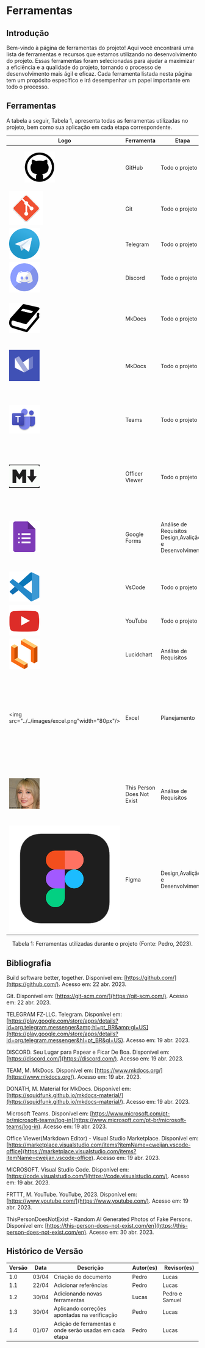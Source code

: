 # Ferramentas

## Introdução

Bem-vindo à página de ferramentas do projeto! Aqui você encontrará uma lista de ferramentas e recursos que estamos utilizando no desenvolvimento do projeto. Essas ferramentas foram selecionadas para ajudar a maximizar a eficiência e a qualidade do projeto, tornando o processo de desenvolvimento mais ágil e eficaz. Cada ferramenta listada nesta página tem um propósito específico e irá desempenhar um papel importante em todo o processo.

## Ferramentas

A tabela a seguir, Tabela 1, apresenta todas as ferramentas utilizadas no projeto, bem como sua aplicação em cada etapa correspondente.

| Logo                                                                       | Ferramenta                 | Etapa                                                               | Descrição                                                                                                                                                                                                                                                                                                           |
| -------------------------------------------------------------------------- | -------------------------- | ------------------------------------------------------------------- | --------------------------------------------------------------------------------------------------------------------------------------------------------------------------------------------------------------------------------------------------------------------------------------------------------------------- |
| <figure><img src="../../images/github.png" width="80px"/></figure>   | GitHub                     | Todo o projeto                                                      | O GitHub é usado para hospedar o projeto em um repositório público.                                                                                                                                                                                                                                                |
| <img src="../../images/git.png" width="90px"/>                         | Git                        | Todo o projeto                                                      | O Git é usado para controlar as versões do projeto.                                                                                                                                                                                                                                                                 |
| <img src="../../images/telegram.png" width="80px"/>                    | Telegram                   | Todo o projeto                                                      | O Telegram é usado para a comunicação entre os colaboradores do projeto.                                                                                                                                                                                                                                           |
| <img src="../../images/discord.png" width="80px"/>                     | Discord                    | Todo o projeto                                                      | O Discord é usado para a comunicação por voz e texto entre os colaboradores do projeto.                                                                                                                                                                                                                            |
| <img src="../../images/mkdocs.png" width="80px"/>                      | MkDocs                     | Todo o projeto                                                      | O MkDocs é usado para criar documentação de projetos em formato HTML ou outros formatos, a partir de arquivos em formato Markdown                                                                                                                                                                                  |
| <img src="../../images/mkdocsMaterial.png" width="80px"/>              | MkDocs                     | Todo o projeto                                                      | O MkDocs Material é um tema de documentação para o MkDocs que oferece uma aparência moderna e responsiva para a documentação do projeto.                                                                                                                                                                       |
| <img src="../../images/teams.png" width="80px" />                      | Teams                      | Todo o projeto                                                      | O Teams é um aplicativo web e app para realizar reuniões de pessoas desenvolvida pela microsoft, sendo utilizada no projeto como principal ferramenta para a reunião semanal e gravações                                                                                                                       |
| <img src="../../images/officerViewer.png" width="80px"/>               | Officer Viewer             | Todo o projeto                                                      | O Officer Viewer(Markdown Editor) é uma extensão do Visual Studio Code utilizada para editar de maneira mais fácil documento com extensão  .md(markdown)                                                                                                                                                        |
| <img src="../../images/googleForms.png" width="80px"/>                 | Google Forms               | Análise de Requisitos <br> Design,Avalição e Desenvolvimento | O Google Forms é uma ferramenta de criação de formulários on-line gratuita oferecida pelo Google. Será utilizado para fazer questionários para a pesquisa de perfil de usuário do projeto, além de elaborar os termos de consentimento.                                                                       |
| <img src="../../images/vscode.png" width="80px"/>                      | VsCode                     | Todo o projeto                                                      | O VsCode é usado para editar o código markdown que gera a página.                                                                                                                                                                                                                                                  |
| <img src="../../images/youtube.png" width="80px"/>                     | YouTube                    | Todo o projeto                                                      | O YouTube é o site pelo qual o grupo hospeda as gravações.                                                                                                                                                                                                                                                         |
| <img src="../../images/lucidchart.png" width="80px"/>                  | Lucidchart                 | Análise de Requisitos                                              | O Lucidchart é usado para fazer a diagramação e visualização de informações.                                                                                                                                                                                                                                   |
| <img src="../../images/excel.png"width="80px"/>                            | Excel                      | Planejamento                                                        | O Excel é um programa de planilha eletrônica desenvolvido pela Microsoft e é amplamente utilizado em ambientes profissionais e pessoais. Ele oferece uma ampla gama de recursos e funcionalidades que o tornam uma ferramenta versátil para realizar várias tarefas relacionadas a dados, cálculos e análises. |
| <img src="../../images/logoThisPersonDoesNotExist.jpeg" width="80px"/> | This Person Does Not Exist | Análise de Requisitos                                              | O This Person Does Not Exist é um aplicativo para geração de fotos de pessoas que não existem, o mesmo será utilizado para elaborar imagens de pessoas que não existem a fim de construir as personas do projeto.                                                                                               |
| <img src="../../images/figma.png">                                     | Figma                      | Design,Avalição e Desenvolvimento                                 | O Figma é uma ferramenta de design de interface de usuário (UI) e prototipagem, que será utilizada para elaborar os protótipos de alta fidelidade do projeto.                                                                                                                                                     |

<div style="text-align: center">
<p> Tabela 1: Ferramentas utilizadas durante o projeto (Fonte: Pedro, 2023). </p>
</div>

## Bibliografia

Build software better, together. Disponível em: [https://github.com/](https://github.com/). Acesso em: 22 abr. 2023.

‌Git. Disponível em: [https://git-scm.com/](https://git-scm.com/). Acesso em: 22 abr. 2023.

‌TELEGRAM FZ-LLC. Telegram. Disponível em: [https://play.google.com/store/apps/details?id=org.telegram.messenger&amp;hl=pt_BR&amp;gl=US](https://play.google.com/store/apps/details?id=org.telegram.messenger&hl=pt_BR&gl=US). Acesso em: 19 abr. 2023.

‌DISCORD. Seu Lugar para Papear e Ficar De Boa. Disponível em: [https://discord.com/](https://discord.com/). Acesso em: 19 abr. 2023.

TEAM, M. MkDocs. Disponível em: [https://www.mkdocs.org/](https://www.mkdocs.org/). Acesso em: 19 abr. 2023.

DONATH, M. Material for MkDocs. Disponível em: [https://squidfunk.github.io/mkdocs-material/](https://squidfunk.github.io/mkdocs-material/). Acesso em: 19 abr. 2023.

‌Microsoft Teams. Disponível em: [https://www.microsoft.com/pt-br/microsoft-teams/log-in](https://www.microsoft.com/pt-br/microsoft-teams/log-in). Acesso em: 19 abr. 2023.

‌Office Viewer(Markdown Editor) - Visual Studio Marketplace. Disponível em: [https://marketplace.visualstudio.com/items?itemName=cweijan.vscode-office](https://marketplace.visualstudio.com/items?itemName=cweijan.vscode-office). Acesso em: 19 abr. 2023.

‌MICROSOFT. Visual Studio Code. Disponível em: [https://code.visualstudio.com/](https://code.visualstudio.com/). Acesso em: 19 abr. 2023.

‌FRTTT, M. YouTube. YouTube, 2023. Disponível em: [https://www.youtube.com/](https://www.youtube.com/). Acesso em: 19 abr. 2023.

ThisPersonDoesNotExist - Random AI Generated Photos of Fake Persons. Disponível em: [https://this-person-does-not-exist.com/en](https://this-person-does-not-exist.com/en). Acesso em: 30 abr. 2023.

## Histórico de Versão

| Versão | Data  | Descrição                                               | Autor(es) | Revisor(es)    |
| ------ | ----- | ------------------------------------------------------- | --------- | -------------- |
| 1.0    | 03/04 | Criação do documento                                    | Pedro     | Lucas          |
| 1.1    | 22/04 | Adicionar referências                                   | Pedro     | Lucas          |
| 1.2    | 30/04 | Adicionando novas ferramentas                           | Lucas     | Pedro e Samuel |
| 1.3    | 30/04 | Aplicando correções apontadas na verificação            | Pedro     | Lucas          |
| 1.4    | 01/07 | Adição de ferramentas e onde serão usadas em cada etapa | Pedro     | Lucas          |
